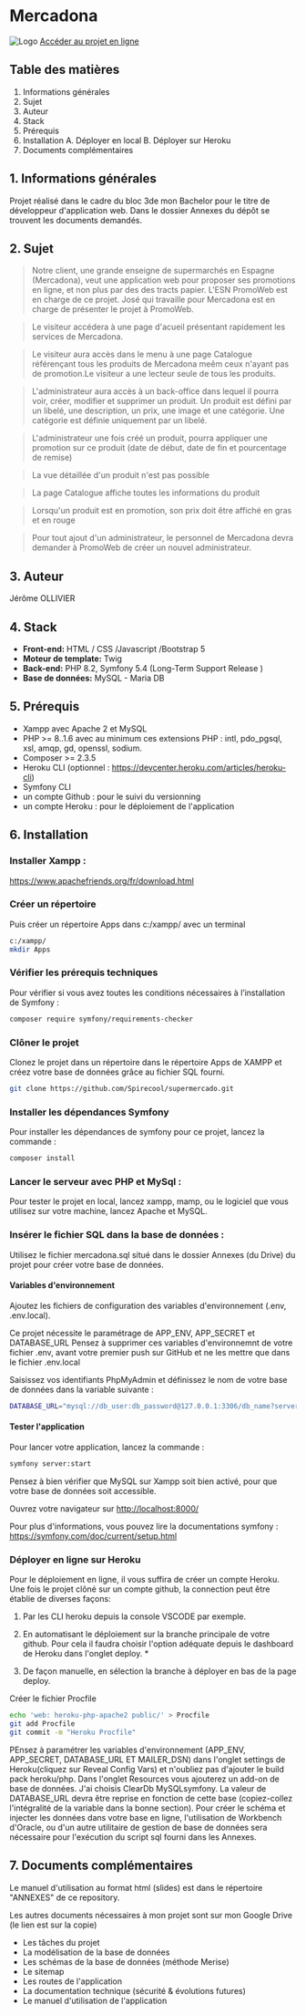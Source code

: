 # Mercadona

![Logo](https://mercadona.popdev.fr/images/logo_mercadona.png)
[Accéder au projet en ligne](https://mercadona.popdev.fr/)


## Table des matières

1. Informations générales
2. Sujet
3. Auteur
4. Stack
5. Prérequis
6. Installation
    A. Déployer en local
    B. Déployer sur Heroku
7. Documents complémentaires

## 1. Informations générales

Projet réalisé dans le cadre du bloc 3de mon Bachelor pour le titre de développeur d'application web.
Dans le dossier Annexes du dépôt se trouvent les documents demandés.


## 2. Sujet

> Notre client, une grande enseigne de supermarchés en Espagne (Mercadona), veut une application web pour proposer ses promotions en ligne, et non plus par des des tracts papier. L'ESN PromoWeb est en charge de ce projet. José qui travaille pour Mercadona est en charge de présenter le projet à PromoWeb. 

> Le visiteur accédera à une page d'acueil présentant rapidement les services de Mercadona. 

> Le visiteur aura accès dans le menu à une page Catalogue référençant tous les produits de Mercadona meêm ceux n'ayant pas de promotion.Le visiteur a une lecteur seule de tous les produits. 

> L'administrateur aura accès à un back-office dans lequel il pourra voir, créer, modifier et supprimer un produit. Un produit est défini par un libelé, une description, un prix, une image et une catégorie. Une catégorie est définie uniquement par un libelé. 

> L'administrateur une fois créé un produit, pourra appliquer une promotion sur ce produit (date de début, date de fin et pourcentage de remise)

> La vue détaillée d'un produit n'est pas possible

> La page Catalogue affiche toutes les informations du produit

> Lorsqu'un produit est en promotion, son prix doit être affiché en gras et en rouge

> Pour tout ajout d'un administrateur, le personnel de Mercadona devra demander à PromoWeb de créer un nouvel administrateur. 

## 3. Auteur

Jérôme OLLIVIER 


## 4. Stack

- **Front-end:** HTML / CSS /Javascript /Bootstrap 5
- **Moteur de template:** Twig
- **Back-end:** PHP 8.2, Symfony 5.4 (Long-Term Support Release )
- **Base de données:** MySQL - Maria DB

## 5. Prérequis 

- Xampp avec Apache 2 et MySQL
- PHP >= 8..1.6 avec au minimum ces extensions PHP : intl, pdo_pgsql, xsl, amqp, gd, openssl, sodium.
- Composer >= 2.3.5
- Heroku CLI (optionnel : https://devcenter.heroku.com/articles/heroku-cli)
- Symfony CLI
- un compte Github : pour le suivi du versionning
- un compte Heroku : pour le déploiement de l'application


## 6. Installation 


### Installer Xampp :
https://www.apachefriends.org/fr/download.html

### Créer un répertoire
Puis créer un répertoire Apps dans c:/xampp/ avec un terminal
```bash
c:/xampp/
mkdir Apps
```

### Vérifier les prérequis techniques
Pour vérifier si vous avez toutes les conditions nécessaires à l’installation de Symfony :
```bash
composer require symfony/requirements-checker
```

### Clôner le projet
Clonez le projet dans un répertoire dans le répertoire Apps de XAMPP et créez votre base de données grâce au fichier SQL fourni. 
```bash
git clone https://github.com/Spirecool/supermercado.git
```

### Installer les dépendances Symfony

Pour installer les dépendances de symfony pour ce projet, lancez la commande :
```bash
composer install
```

### Lancer le serveur avec PHP et MySql  :

Pour tester le projet en local, lancez xampp, mamp, ou le logiciel que vous utilisez sur votre machine, lancez Apache et MySQL.

### Insérer le fichier SQL dans la base de données :

Utilisez le fichier mercadona.sql situé dans le dossier Annexes (du Drive) du projet pour créer votre base de données. 

#### Variables d'environnement

Ajoutez les fichiers de configuration des variables d'environnement (.env, .env.local).

Ce projet nécessite le paramétrage de APP_ENV, APP_SECRET et DATABASE_URL
Pensez à supprimer ces variables d'environnemnt de votre fichier .env, avant votre premier push sur GitHub et ne les mettre que dans le fichier .env.local

Saisissez vos identifiants PhpMyAdmin et définissez le nom de votre base de données dans la variable suivante :
```bash
DATABASE_URL="mysql://db_user:db_password@127.0.0.1:3306/db_name?serverVersion=5.7"
```


#### Tester l'application

Pour lancer votre application, lancez la commande :
```bash
symfony server:start
```

Pensez à bien vérifier que MySQL sur Xampp soit bien activé, pour que votre base de données soit accessible.

Ouvrez votre navigateur sur <http://localhost:8000/>

Pour plus d'informations, vous pouvez lire la documentations symfony :
<https://symfony.com/doc/current/setup.html>


### Déployer en ligne sur Heroku

Pour le déploiement en ligne, il vous suffira de créer un compte Heroku. Une fois le projet clôné sur un compte github, la connection peut être établie de diverses façons:

1. Par les CLI heroku depuis la console VSCODE par exemple.

2. En automatisant le déploiement sur la branche principale de votre github. Pour cela il faudra choisir l'option adéquate depuis le dashboard de Heroku dans l'onglet deploy. *
3. De façon manuelle, en sélection la branche à déployer en bas de la page deploy. 

Créer le fichier Procfile 

```bash
echo 'web: heroku-php-apache2 public/' > Procfile
git add Procfile
git commit -m "Heroku Procfile"
```

PEnsez à paramétrer les variables d'environnement (APP_ENV, APP_SECRET, DATABASE_URL ET MAILER_DSN) dans l'onglet settings de Heroku(cliquez sur Reveal Config Vars) et n'oubliez pas d'ajouter le build pack heroku/php. Dans l'onglet Resources vous ajouterez un add-on de base de données. J'ai choisis ClearDb MySQLsymfony. La valeur de DATABASE_URL devra être reprise en fonction de cette base (copiez-collez l'intégralité de la variable dans la bonne section). Pour créer le schéma et injecter les données dans votre base en ligne, l'utilisation de Workbench d'Oracle, ou d'un autre utilitaire de gestion de base de données sera nécessaire pour l'exécution du script sql fourni dans les Annexes.

## 7. Documents complémentaires

Le manuel d'utilisation au format html (slides) est dans le répertoire "ANNEXES" de ce repository.  

Les autres documents nécessaires à mon projet sont sur mon Google Drive (le lien est sur la copie)
- Les tâches du projet
- La modélisation de la base de données 
- Les schémas de la base de données (méthode Merise)
- Le sitemap
- Les routes de l'application
- La documentation technique (sécurité & évolutions futures)
- Le manuel d'utilisation de l'application 


